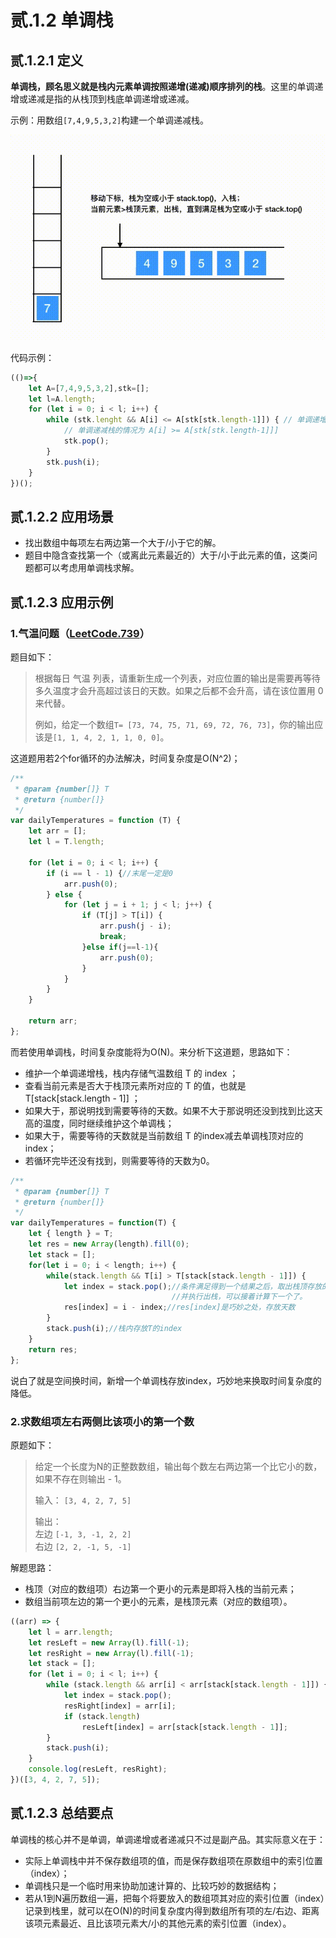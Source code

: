 # 贰.1.2 单调栈

## **贰.1.2.1 定义**

**单调栈，顾名思义就是栈内元素单调按照递增\(递减\)顺序排列的栈**。这里的单调递增或递减是指的从栈顶到栈底单调递增或递减。

示例：用数组`[7,4,9,5,3,2]`构建一个单调递减栈。

![](../.gitbook/assets/monotone-stack.gif)

代码示例：

```javascript
(()=>{
    let A=[7,4,9,5,3,2],stk=[];
    let l=A.length;
    for (let i = 0; i < l; i++) {
        while (stk.lenght && A[i] <= A[stk[stk.length-1]]) { // 单调递增栈
            // 单调递减栈的情况为 A[i] >= A[stk[stk.length-1]]]
            stk.pop();
        }
        stk.push(i);
    }
})();
```

## 贰.1.2.2 应用场景

* 找出数组中每项左右两边第一个大于/小于它的解。
* 题目中隐含查找第一个（或离此元素最近的）大于/小于此元素的值，这类问题都可以考虑用单调栈求解。

## 贰.1.2.3 应用示例

### 1.气温问题（[LeetCode.739](https://leetcode-cn.com/problems/daily-temperatures/)）

题目如下：

> 根据每日 气温 列表，请重新生成一个列表，对应位置的输出是需要再等待多久温度才会升高超过该日的天数。如果之后都不会升高，请在该位置用 0 来代替。
>
> 例如，给定一个数组`T= [73, 74, 75, 71, 69, 72, 76, 73]`，你的输出应该是`[1, 1, 4, 2, 1, 1, 0, 0]`。

这道题用若2个for循环的办法解决，时间复杂度是O\(N^2\)；

```javascript
/**
 * @param {number[]} T
 * @return {number[]}
 */
var dailyTemperatures = function (T) {
    let arr = [];
    let l = T.length;

    for (let i = 0; i < l; i++) {
        if (i == l - 1) {//末尾一定是0
            arr.push(0);
        } else {
            for (let j = i + 1; j < l; j++) {
                if (T[j] > T[i]) {
                    arr.push(j - i);
                    break;
                }else if(j==l-1){
                    arr.push(0);
                }
            }
        }
    }

    return arr;
};
```

而若使用单调栈，时间复杂度能将为O\(N\)。来分析下这道题，思路如下：

* 维护一个单调递增栈，栈内存储气温数组 T 的 index ；
* 查看当前元素是否大于栈顶元素所对应的 T 的值，也就是 T\[stack\[stack.length - 1\]\] ；
* 如果大于，那说明找到需要等待的天数。如果不大于那说明还没到找到比这天高的温度，同时继续维护这个单调栈；
* 如果大于，需要等待的天数就是当前数组 T 的index减去单调栈顶对应的index；
* 若循环完毕还没有找到，则需要等待的天数为0。

```javascript
/**
 * @param {number[]} T
 * @return {number[]}
 */
var dailyTemperatures = function(T) {
    let { length } = T;
    let res = new Array(length).fill(0);
    let stack = [];
    for(let i = 0; i < length; i++) {
        while(stack.length && T[i] > T[stack[stack.length - 1]]) {
            let index = stack.pop();//条件满足得到一个结果之后，取出栈顶存放的index
                                    //并执行出栈，可以接着计算下一个了。
            res[index] = i - index;//res[index]是巧妙之处，存放天数
        }
        stack.push(i);//栈内存放T的index
    }
    return res;
};
```

说白了就是空间换时间，新增一个单调栈存放index，巧妙地来换取时间复杂度的降低。

### 2.求数组项左右两侧比该项小的第一个数

原题如下：

> 给定一个长度为N的正整数数组，输出每个数左右两边第一个比它小的数，如果不存在则输出 - 1。   
>   
>  输入： `[3, 4, 2, 7, 5]`
>
>  输出：   
> 左边 `[-1, 3, -1, 2, 2]`   
> 右边 `[2, 2, -1, 5, -1]`

解题思路：

* 栈顶（对应的数组项）右边第一个更小的元素是即将入栈的当前元素；
* 数组当前项左边的第一个更小的元素，是栈顶元素（对应的数组项）。

```javascript
((arr) => {
    let l = arr.length;
    let resLeft = new Array(l).fill(-1);
    let resRight = new Array(l).fill(-1);
    let stack = [];
    for (let i = 0; i < l; i++) {
        while (stack.length && arr[i] < arr[stack[stack.length - 1]]) {
            let index = stack.pop();
            resRight[index] = arr[i];
            if (stack.length)
                resLeft[index] = arr[stack[stack.length - 1]];
        }
        stack.push(i);
    }
    console.log(resLeft, resRight);
})([3, 4, 2, 7, 5]);
```

## 贰.1.2.3 总结要点

单调栈的核心并不是单调，单调递增或者递减只不过是副产品。其实际意义在于：

* 实际上单调栈中并不保存数组项的值，而是保存数组项在原数组中的索引位置（index）；
* 单调栈只是一个临时用来协助加速计算的、比较巧妙的数据结构；
* 若从1到N遍历数组一遍，把每个将要放入的数组项其对应的索引位置（index）记录到栈里，就可以在O\(N\)的时间复杂度内得到数组所有项的左/右边、距离该项元素最近、且比该项元素大/小的其他元素的索引位置（index）。

